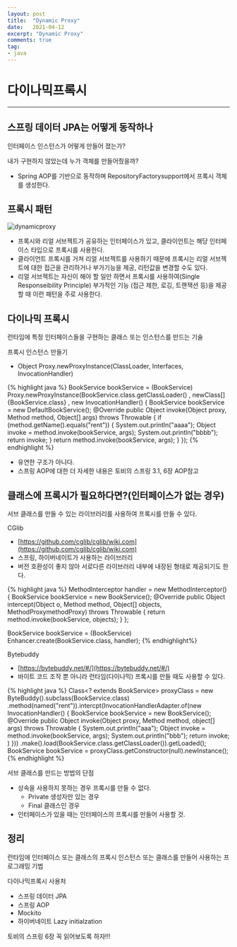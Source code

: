 ```yaml
---
layout: post
title:  "Dynamic Proxy"
date:   2021-04-12
excerpt: "Dynamic Proxy"
comments: true
tag:
- java
---
```


# 다이나믹프록시

---

## 스프링 데이터 JPA는 어떻게 동작하나

인터페이스 인스턴스가 어떻게 만들어 졌는가?

내가 구현하지 않았는데 누가 객체를 만들어줬을까?

- Spring AOP를 기반으로 동작하며 RepositoryFactorysupport에서 프록시 객체를 생성한다.

## 프록시 패턴

![dynamicproxy](https://myeongkwonhwang.github.io/assets/img/dynamicproxy/dynamicproxy.png)

- 프록시와 리얼 서브젝트가 공유하는 인터페이스가 있고, 클라이언트는 해당 인터페이스 타입으로 프록시를 사용한다.
- 클라이언트 프록시를 거쳐 리얼 서브젝트를 사용하기 때문에 프록시는 리얼 서브젝트에 대한 접근을 관리하거나 부가기능을 제공, 리턴값을 변경할 수도 있다.
- 리얼 서브젝트는 자신이 해야 할 일만 하면서 프록시를 사용하여(Single Responseibility Principle) 부가적인 기능 (접근 제한, 로깅, 트랜잭션 등)을 제공할 때 이런 패턴을 주로 사용한다.

## 다이나믹 프록시

런타임에 특정 인터페이스들을 구현하는 클래스 또는 인스턴스를 만드는 기술

프록시 인스턴스 만들기

- Object Proxy.newProxyInstance(ClassLoader, Interfaces, InvocationHandler)

{% highlight java %}
BookService bookService = (BookService) Proxy.newProxyInstance(BookService.class.getClassLoader()
		, newClass[]{BookService.class} , new InvocationHandler() {
					BookService bookService = new DefaultBookService();
					@Override
					public Object invoke(Object proxy, Method method, Object[] args) throws Throwable {
							if (method.getName().equals("rent")) {
								System.out.println("aaaa");
								Object invoke = method.invoke(bookService, args);
								System.out.println("bbbb");
								return invoke;
							}
							return method.invoke(bookService, args);
					}
			});
{% endhighlight %}

- 유연한 구조가 아니다.
- 스프링 AOP에 대한 더 자세한 내용은 토비의 스프링 3.1, 6장 AOP참고

## 클래스에 프록시가 필요하다면?(인터페이스가 없는 경우)

서브 클래스를 만들 수 있는 라이브러리를 사용하여 프록시를 만들 수 있다.

CGlib

- [https://github.com/cglib/cglib/wiki.com](https://github.com/cglib/cglib/wiki.com)
- 스프링, 하이버네이트가 사용하는 라이브러리
- 버전 호환성이 좋지 않아 서로다른 라이브러리 내부에 내장된 형태로 제공되기도 한다.

{% highlight java %}
MethodInterceptor handler = new MethodInterceptor() {
		BookService bookService = new BookService();
		@Override
		public Object intercept(Object o, Method method, Object[] objects, MethodProxymethodProxy) throws Throwable {
				return method.invoke(bookService, objects);
		}
};

BookService bookService = (BookService) Enhancer.create(BookService.class, handler);
{% endhighlight%}

Bytebuddy

- [https://bytebuddy.net/#/](https://bytebuddy.net/#/)
- 바이트 코드 조작 뿐 아니라 런타임(다이나믹) 프록시를 만들 때도 사용할 수 있다.

{% highlight java %}
Class<? extends BookService> proxyClass = new ByteBuddy().subclass(BookService.class)
                .method(named("rent")).intercpt(InvocationHandlerAdapter.of(new InvocationHandler() {
                        BookService bookService = new BookService();
                        @Override
                        public Object invoke(Object proxy, Method method, object[] args) throws Throwable {
                                System.out.println("aaa");
                                Object invoke = method.invoke(bookService, args);
                                System.out.println("bbb");
                                return invoke;
                        )
                }))
                .make().load(BookService.class.getClassLoader()).getLoaded();
BookService bookService = proxyClass.getConstructor(null).newInstance();
{% endhighlight %}

서브 클래스를 만드는 방법의 단점

- 상속을 사용하지 못하는 경우 프록시를 만들 수 없다.
    - Private 생성자만 있는 경우
    - Final 클래스인 경우
- 인터페이스가 있을 때는 인터페이스의 프록시를 만들어 사용할 것.

## 정리

런타임에 인터페이스 또는 클래스의 프록시 인스턴스 또는 클래스를 만들어 사용하는 프로그래밍 기법

다이나믹프록시 사용처

- 스프링 데이터 JPA
- 스프링 AOP
- Mockito
- 하이버네이트 Lazy initialzation

토비의 스프링 6장 꼭 읽어보도록 하자!!!
